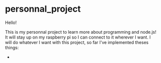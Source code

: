 # personnal_project

Hello!

This is my personnal project to learn more about programming and node.js!
It will stay up on my raspberry pi so I can connect to it wherever I want.
I will do whatever I want with this project, so far I've implemented theses things:

-
